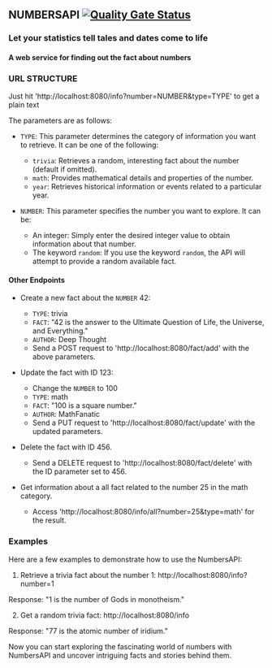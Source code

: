 ## NUMBERSAPI [![Quality Gate Status](https://sonarcloud.io/api/project_badges/measure?project=MishaPatsiupin_NumBeer&metric=alert_status)](https://sonarcloud.io/summary/new_code?id=MishaPatsiupin_NumBeer)
### Let your statistics tell tales and dates come to life
#### A web service for finding out the fact about numbers
### URL STRUCTURE

Just hit 'http://localhost:8080/info?number=NUMBER&type=TYPE' to get a plain text 

The parameters are as follows:

- `TYPE`: This parameter determines the category of information you want to retrieve. It can be one of the following:
  - `trivia`: Retrieves a random, interesting fact about the number (default if omitted).
  - `math`: Provides mathematical details and properties of the number.
  - `year`: Retrieves historical information or events related to a particular year.

- `NUMBER`: This parameter specifies the number you want to explore. It can be:
  - An integer: Simply enter the desired integer value to obtain information about that number.
  - The keyword `random`: If you use the keyword `random`, the API will attempt to provide a random available fact.

#### Other Endpoints

- Create a new fact about the `NUMBER` 42:

  - `TYPE`: trivia
  - `FACT`: "42 is the answer to the Ultimate Question of Life, the Universe, and Everything."
  - `AUTHOR`: Deep Thought
  - Send a POST request to 'http://localhost:8080/fact/add' with the above parameters.

- Update the fact with ID 123:

  - Change the `NUMBER` to 100
  - `TYPE`: math
  - `FACT`: "100 is a square number."
  - `AUTHOR`: MathFanatic
  - Send a PUT request to 'http://localhost:8080/fact/update' with the updated parameters.

- Delete the fact with ID 456.

  - Send a DELETE request to 'http://localhost:8080/fact/delete' with the ID parameter set to 456.

- Get information about a all fact related to the number 25 in the math category.

  - Access 'http://localhost:8080/info/all?number=25&type=math' for the result.

### Examples

Here are a few examples to demonstrate how to use the NumbersAPI:

1. Retrieve a trivia fact about the number 1:
http://localhost:8080/info?number=1


Response: "1 is the number of Gods in monotheism."

2. Get a random trivia fact:
http://localhost:8080/info


Response: "77 is the atomic number of iridium."

Now you can start exploring the fascinating world of numbers with NumbersAPI and uncover intriguing facts and stories behind them.

